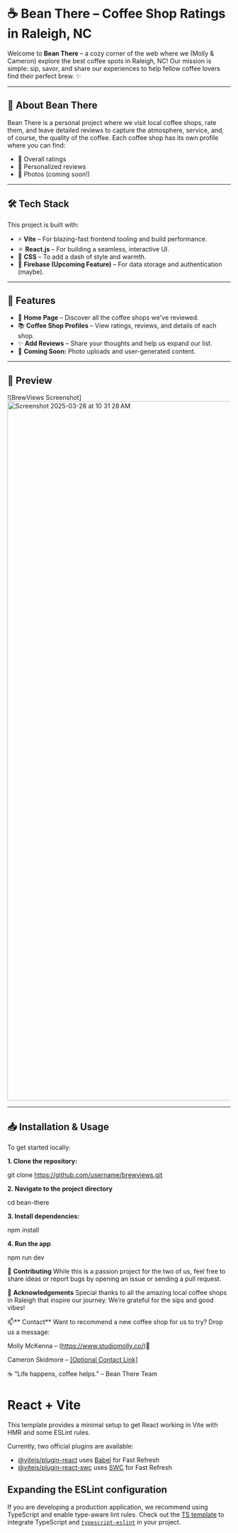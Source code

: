 # ☕ Bean There – Coffee Shop Ratings in Raleigh, NC

Welcome to **Bean There** – a cozy corner of the web where we (Molly & Cameron) explore the best coffee spots in Raleigh, NC! Our mission is simple: sip, savor, and share our experiences to help fellow coffee lovers find their perfect brew. ✨

---

## 🎉 About Bean There
Bean There is a personal project where we visit local coffee shops, rate them, and leave detailed reviews to capture the atmosphere, service, and, of course, the quality of the coffee. Each coffee shop has its own profile where you can find:
- 🌟 Overall ratings
- 📝 Personalized reviews
- 📸 Photos (coming soon!)

---

## 🛠️ Tech Stack
This project is built with:
- ⚡️ **Vite** – For blazing-fast frontend tooling and build performance.
- ⚛️ **React.js** – For building a seamless, interactive UI.
- 🎨 **CSS** – To add a dash of style and warmth.
- 📡 **Firebase (Upcoming Feature)** – For data storage and authentication (maybe). 

---

## 🚀 Features
- 🏡 **Home Page** – Discover all the coffee shops we've reviewed.
- 📚 **Coffee Shop Profiles** – View ratings, reviews, and details of each shop.
- ✨ **Add Reviews** – Share your thoughts and help us expand our list. 
- 💾 **Coming Soon:** Photo uploads and user-generated content.

---

## 📸 Preview
![BrewViews Screenshot]
<img width="1575" alt="Screenshot 2025-03-28 at 10 31 28 AM" src="https://github.com/user-attachments/assets/d4558162-d572-4256-9ddf-60264fe27051" />


---

## 📥 Installation & Usage
To get started locally:

**1. Clone the repository:**

git clone https://github.com/username/brewviews.git

**2. Navigate to the project directory**

cd bean-there

**3. Install dependencies:**

npm install

**4. Run the app**

npm run dev



🤝 **Contributing**
While this is a passion project for the two of us, feel free to share ideas or report bugs by opening an issue or sending a pull request.

🧡 **Acknowledgements**
Special thanks to all the amazing local coffee shops in Raleigh that inspire our journey. We’re grateful for the sips and good vibes!

📫** Contact**
Want to recommend a new coffee shop for us to try? Drop us a message:

Molly McKenna – (https://www.studiomolly.co/)🌱

Cameron Skidmore – [[Optional Contact Link]](https://www.linkedin.com/in/cameron-skidmore-b18769144/)



☕ "Life happens, coffee helps." – Bean There Team





# React + Vite

This template provides a minimal setup to get React working in Vite with HMR and some ESLint rules.

Currently, two official plugins are available:

- [@vitejs/plugin-react](https://github.com/vitejs/vite-plugin-react/blob/main/packages/plugin-react/README.md) uses [Babel](https://babeljs.io/) for Fast Refresh
- [@vitejs/plugin-react-swc](https://github.com/vitejs/vite-plugin-react-swc) uses [SWC](https://swc.rs/) for Fast Refresh

## Expanding the ESLint configuration

If you are developing a production application, we recommend using TypeScript and enable type-aware lint rules. Check out the [TS template](https://github.com/vitejs/vite/tree/main/packages/create-vite/template-react-ts) to integrate TypeScript and [`typescript-eslint`](https://typescript-eslint.io) in your project.
